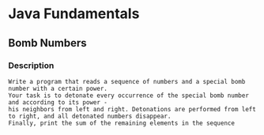 # Java Fundamentals

## Bomb Numbers

### Description

    Write a program that reads a sequence of numbers and a special bomb number with a certain power. 
    Your task is to detonate every occurrence of the special bomb number and according to its power -
    his neighbors from left and right. Detonations are performed from left to right, and all detonated numbers disappear.
    Finally, print the sum of the remaining elements in the sequence